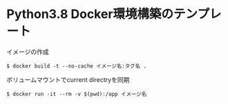 # Python3.8 Docker環境構築のテンプレート

イメージの作成
```shell
$ docker build -t --no-cache イメージ名:タグ名 .
```

ボリュームマウントでcurrent directryを同期
```shell
$ docker run -it --rm -v $(pwd):/app イメージ名
```